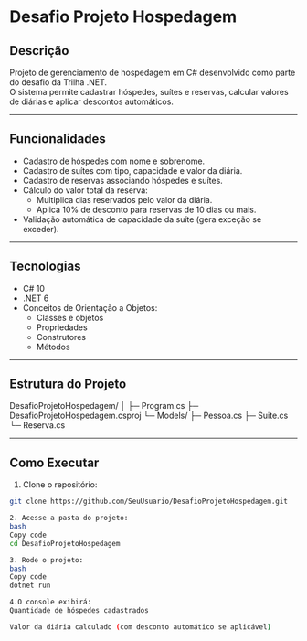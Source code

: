 # Desafio Projeto Hospedagem

## Descrição
Projeto de gerenciamento de hospedagem em C# desenvolvido como parte do desafio da Trilha .NET.  
O sistema permite cadastrar hóspedes, suítes e reservas, calcular valores de diárias e aplicar descontos automáticos.

---

## Funcionalidades

- Cadastro de hóspedes com nome e sobrenome.
- Cadastro de suítes com tipo, capacidade e valor da diária.
- Cadastro de reservas associando hóspedes e suítes.
- Cálculo do valor total da reserva:
  - Multiplica dias reservados pelo valor da diária.
  - Aplica 10% de desconto para reservas de 10 dias ou mais.
- Validação automática de capacidade da suíte (gera exceção se exceder).

---

## Tecnologias

- C# 10
- .NET 6
- Conceitos de Orientação a Objetos:
  - Classes e objetos
  - Propriedades
  - Construtores
  - Métodos

---

## Estrutura do Projeto

DesafioProjetoHospedagem/
│
├─ Program.cs
├─ DesafioProjetoHospedagem.csproj
└─ Models/
├─ Pessoa.cs
├─ Suite.cs
└─ Reserva.cs


---

## Como Executar

1. Clone o repositório:

```bash
git clone https://github.com/SeuUsuario/DesafioProjetoHospedagem.git

2. Acesse a pasta do projeto:
bash
Copy code
cd DesafioProjetoHospedagem

3. Rode o projeto:
bash
Copy code
dotnet run

4.O console exibirá:
Quantidade de hóspedes cadastrados

Valor da diária calculado (com desconto automático se aplicável)
